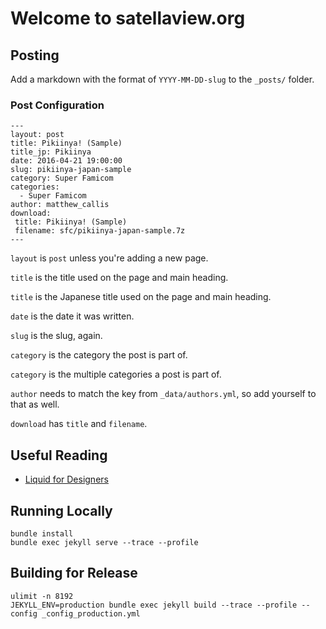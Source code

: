 # Welcome to satellaview.org

## Posting

Add a markdown with the format of `YYYY-MM-DD-slug` to the `_posts/` folder.

### Post Configuration

```
---
layout: post
title: Pikiinya! (Sample)
title_jp: Pikiinya
date: 2016-04-21 19:00:00
slug: pikiinya-japan-sample
category: Super Famicom
categories:
  - Super Famicom
author: matthew_callis
download:
 title: Pikiinya! (Sample)
 filename: sfc/pikiinya-japan-sample.7z
---
```

`layout` is `post` unless you're adding a new page.

`title` is the title used on the page and main heading.

`title` is the Japanese title used on the page and main heading.

`date` is the date it was written.

`slug` is the slug, again.

`category` is the category the post is part of.

`category` is the multiple categories a post is part of.

`author` needs to match the key from `_data/authors.yml`, so add yourself to that as well.

`download` has `title` and `filename`.

## Useful Reading

- [Liquid for Designers](https://github.com/Shopify/liquid/wiki/Liquid-for-Designers)

## Running Locally
```
bundle install
bundle exec jekyll serve --trace --profile
```

## Building for Release
```
ulimit -n 8192
JEKYLL_ENV=production bundle exec jekyll build --trace --profile --config _config_production.yml
```
